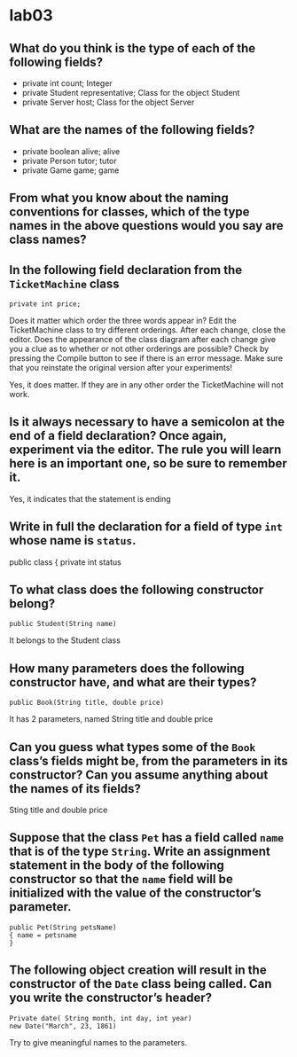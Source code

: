 # lab03

## What do you think is the type of each of the following fields?
* private int count; Integer
* private Student representative; Class for the object Student
* private Server host; Class for the object Server

## What are the names of the following fields?
* private boolean alive; alive
* private Person tutor; tutor
* private Game game; game

## From what you know about the naming conventions for classes, which of the type names in the above questions would you say are class names?

## In the following field declaration from the `TicketMachine` class  
```
private int price;
```
Does it matter which order the three words appear in? Edit the TicketMachine class to try different orderings. After each change, close the editor. Does the appearance of the class diagram after each change give you a clue as to whether or not other orderings are possible? Check by pressing the Compile button to see if there is an error message. Make sure that you reinstate the original version after your experiments!

Yes, it does matter. If they are in any other order the TicketMachine will not work.

## Is it always necessary to have a semicolon at the end of a field declaration? Once again, experiment via the editor. The rule you will learn here is an important one, so be sure to remember it.

Yes, it indicates that the statement is ending

## Write in full the declaration for a field of type `int` whose name is `status`.

public class
{
  private int status

## To what class does the following constructor belong?
```
public Student(String name)
```
It belongs to the Student class
## How many parameters does the following constructor have, and what are their types?
```
public Book(String title, double price)
```
It has 2 parameters, named String title and double price
## Can you guess what types some of the `Book` class’s fields might be, from the parameters in its constructor? Can you assume anything about the names of its fields?

Sting title and double price


## Suppose that the class `Pet` has a field called `name` that is of the type `String`. Write an assignment statement in the body of the following constructor so that the `name` field will be initialized with the value of the constructor’s parameter.
```
public Pet(String petsName)
{ name = petsname
}
```
## The following object creation will result in the constructor of the `Date` class being called. Can you write the constructor’s header?
```
Private date( String month, int day, int year)
new Date("March", 23, 1861)
```
Try to give meaningful names to the parameters.
